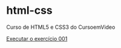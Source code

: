 # html-css
 Curso de HTML5 e CSS3 do CursoemVideo

 <a href="https://vitorfeerreira.github.io/html-css/exercicios/ex001/"> Executar o exercício 001</a>   
